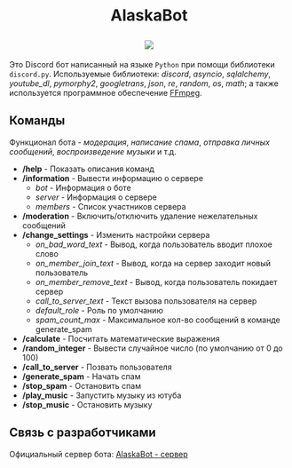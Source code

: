 <h1 align="center"> 
  <p> AlaskaBot </p>
  <img src="https://user-images.githubusercontent.com/117539159/231544944-244326ad-60f5-42d9-9b4f-db13ffde0158.png" /> 
</h1>

Это Discord бот написанный на языке `Python` при помощи библиотеки `discord.py`.
Используемые библиотеки: *discord*, *asyncio*, *sqlalchemy*, *youtube_dl*, *pymorphy2*,
*googletrans*, *json*, *re*, *random*, *os*, *math*; 
а также используется программное обеспечение [FFmpeg](https://ffmpeg.org/).

## Команды
  
  Функционал бота - *модерация*, *написание спама*, *отправка личных сообщений*, *воспроизведение музыки* и т.д.
  
  + **/help** - Показать описания команд
  + **/information** - Вывести информацию о сервере
    + *bot* - Информация о боте
    + *server* - Информация о сервере
    + *members* - Список участников сервера 
  + **/moderation** - Включить/отключить удаление нежелательных сообщений
  + **/change_settings** - Изменить настройки сервера
    + *on_bad_word_text* - Вывод, когда пользователь вводит плохое слово
    + *on_member_join_text* - Вывод, когда на сервер заходит новый пользователь
    + *on_member_remove_text* - Вывод, когда пользователь покидает сервер
    + *call_to_server_text* - Текст вызова пользователя на сервер
    + *default_role* - Роль по умолчанию
    + *spam_count_max* - Максимальное кол-во сообщений в команде generate_spam
  + **/calculate** - Посчитать математические выражения
  + **/random_integer** - Вывести случайное число (по умолчанию от 0 до 100)
  + **/call_to_server** - Позвать пользователя
  + **/generate_spam** - Начать спам
  + **/stop_spam** - Остановить спам
  + **/play_music** - Запустить музыку из ютуба
  + **/stop_music** - Остановить музыку

## Связь с разработчиками

Официальный сервер бота: [AlaskaBot - сервер](https://discord.gg/X3WjJPAEsV)

